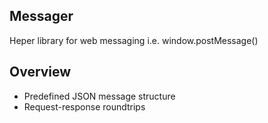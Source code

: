 Messager
--------

Heper library for web messaging i.e. window.postMessage()

Overview
--------
* Predefined JSON message structure
* Request-response roundtrips

